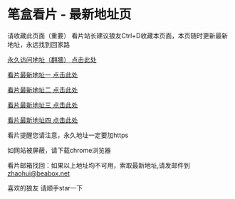 # 笔盒看片 - 最新地址页

请收藏此页面（重要）
看片站长建议狼友Ctrl+D收藏本页面，本页随时更新最新地址，永远找到回家路

[永久访问地址（翻牆） 点击此处](https://beabox.net/)

[看片最新地址一 点击此处](https://bhm1g9p2c6x6.shop)

[看片最新地址二 点击此处](https://bho0h6j0a8c5.shop)

[看片最新地址三 点击此处](https://bhv2h1e8e1a5.shop)

[看片最新地址四 点击此处](https://bhh6r5a9k8w8.shop)

看片提醒您请注意，永久地址一定要加https

如网站被屏蔽，请下载chrome浏览器

看片邮箱找回：如果以上地址均不可用，索取最新地址,请发邮件到 zhaohui@beabox.net

喜欢的狼友 请顺手star一下